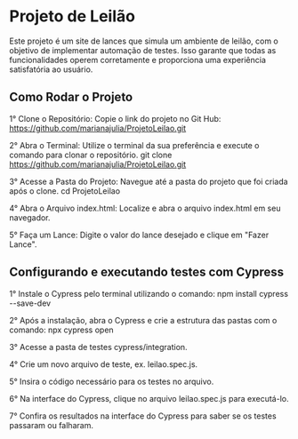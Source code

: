 # Projeto de Leilão

Este projeto é um site de lances que simula um ambiente de leilão, com o objetivo de implementar automação de testes. Isso garante que todas as funcionalidades operem corretamente e proporciona uma experiência satisfatória ao usuário.



## Como Rodar o Projeto
1° Clone o Repositório: Copie o link do projeto no Git Hub: https://github.com/marianajulia/ProjetoLeilao.git

2° Abra o Terminal: Utilize o terminal da sua preferência e execute o comando para clonar o repositório.
git clone https://github.com/marianajulia/ProjetoLeilao.git

3° Acesse a Pasta do Projeto: Navegue até a pasta do projeto que foi criada após o clone.
cd ProjetoLeilao

4° Abra o Arquivo index.html: Localize e abra o arquivo index.html em seu navegador.

5° Faça um Lance: Digite o valor do lance desejado e clique em "Fazer Lance".



## Configurando e executando testes com Cypress
 
1° Instale o Cypress pelo terminal utilizando o comando:
npm install cypress --save-dev
 
2° Após a instalação, abra o Cypress e crie a estrutura das pastas com o comando:
npx cypress open
 
3° Acesse a pasta de testes cypress/integration.
 
4° Crie um novo arquivo de teste,
ex. leilao.spec.js.
 
5° Insira o código necessário para os testes no arquivo.
 
6° Na interface do Cypress, clique no arquivo leilao.spec.js para executá-lo.
 
7° Confira os resultados na interface do Cypress para saber se os testes passaram ou falharam.
